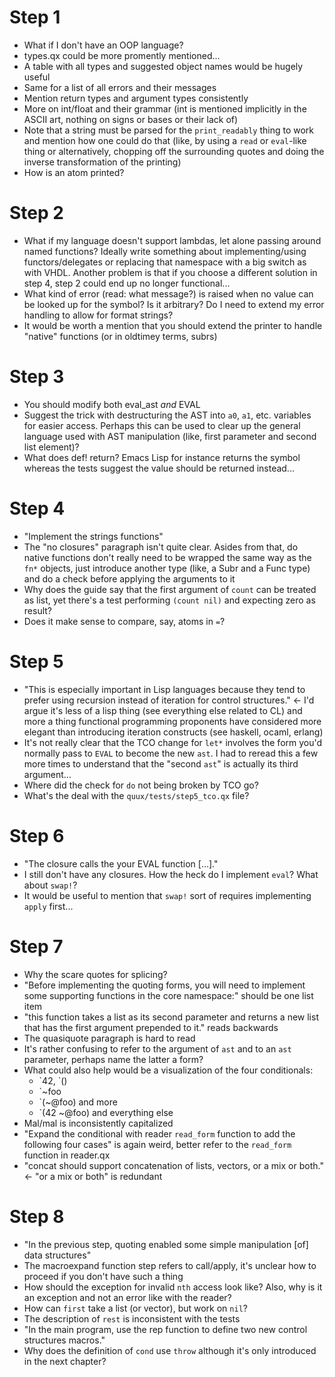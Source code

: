 # Step 1

- What if I don't have an OOP language?
- types.qx could be more promently mentioned...
- A table with all types and suggested object names would be hugely
  useful
- Same for a list of all errors and their messages
- Mention return types and argument types consistently
- More on int/float and their grammar (int is mentioned implicitly in
  the ASCII art, nothing on signs or bases or their lack of)
- Note that a string must be parsed for the `print_readably` thing to
  work and mention how one could do that (like, by using a `read` or
  `eval`-like thing or alternatively, chopping off the surrounding
  quotes and doing the inverse transformation of the printing)
- How is an atom printed?

# Step 2

- What if my language doesn't support lambdas, let alone passing
  around named functions? Ideally write something about
  implementing/using functors/delegates or replacing that namespace
  with a big switch as with VHDL.  Another problem is that if you
  choose a different solution in step 4, step 2 could end up no longer
  functional...
- What kind of error (read: what message?) is raised when no value can
  be looked up for the symbol?  Is it arbitrary?  Do I need to extend
  my error handling to allow for format strings?
- It would be worth a mention that you should extend the printer to
  handle "native" functions (or in oldtimey terms, subrs)

# Step 3

- You should modify both eval_ast *and* EVAL
- Suggest the trick with destructuring the AST into `a0`, `a1`,
  etc. variables for easier access.  Perhaps this can be used to clear
  up the general language used with AST manipulation (like, first
  parameter and second list element)?
- What does def! return?  Emacs Lisp for instance returns the symbol
  whereas the tests suggest the value should be returned instead...

# Step 4

- "Implement the strings functions"
- The "no closures" paragraph isn't quite clear.  Asides from that, do
  native functions don't really need to be wrapped the same way as the
  `fn*` objects, just introduce another type (like, a Subr and a Func
  type) and do a check before applying the arguments to it
- Why does the guide say that the first argument of `count` can be
  treated as list, yet there's a test performing `(count nil)` and
  expecting zero as result?
- Does it make sense to compare, say, atoms in `=`?

# Step 5

- "This is especially important in Lisp languages because they tend to
  prefer using recursion instead of iteration for control structures."
  <- I'd argue it's less of a lisp thing (see everything else related
  to CL) and more a thing functional programming proponents have
  considered more elegant than introducing iteration constructs (see
  haskell, ocaml, erlang)
- It's not really clear that the TCO change for `let*` involves the
  form you'd normally pass to `EVAL` to become the new `ast`.  I had to
  reread this a few more times to understand that the "second `ast`"
  is actually its third argument...
- Where did the check for `do` not being broken by TCO go?
- What's the deal with the `quux/tests/step5_tco.qx` file?

# Step 6

- "The closure calls the your EVAL function […]."
- I still don't have any closures.  How the heck do I implement
  `eval`?  What about `swap!`?
- It would be useful to mention that `swap!` sort of requires
  implementing `apply` first...

# Step 7

- Why the scare quotes for splicing?
- "Before implementing the quoting forms, you will need to implement
  some supporting functions in the core namespace:" should be one list
  item
- "this function takes a list as its second parameter and returns a
  new list that has the first argument prepended to it." reads backwards
- The quasiquote paragraph is hard to read
- It's rather confusing to refer to the argument of `ast` and to an
  `ast` parameter, perhaps name the latter a form?
- What could also help would be a visualization of the four
  conditionals:
  - \`42, \`()
  - \`~foo
  - \`(~@foo) and more
  - \`(42 ~@foo) and everything else
- Mal/mal is inconsistently capitalized
- "Expand the conditional with reader `read_form` function to add the
  following four cases" is again weird, better refer to the
  `read_form` function in reader.qx
- "concat should support concatenation of lists, vectors, or a mix or
  both." <- "or a mix or both" is redundant

# Step 8

- "In the previous step, quoting enabled some simple manipulation [of]
  data structures"
- The macroexpand function step refers to call/apply, it's unclear how
  to proceed if you don't have such a thing
- How should the exception for invalid `nth` access look like?  Also,
  why is it an exception and not an error like with the reader?
- How can `first` take a list (or vector), but work on `nil`?
- The description of `rest` is inconsistent with the tests
- "In the main program, use the rep function to define two new control
  structures macros."
- Why does the definition of `cond` use `throw` although it's only
  introduced in the next chapter?
